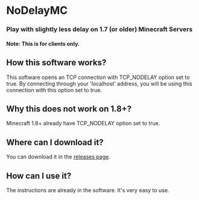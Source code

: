 # NoDelayMC

### Play with slightly less delay on 1.7 (or older) Minecraft Servers
#### Note: This is for clients only.

## How this software works?
This software opens an TCP connection with TCP_NODELAY option set to true.
By connecting through your 'localhost' address, you will be using this connection with this option set to true.

## Why this does not work on 1.8+?
Minecraft 1.8+ already have TCP_NODELAY option set to true.

## Where can I download it?
You can download it in the [releases page](https://github.com/Arzio/NoDelayM/releases).

## How can I use it?
The instructions are already in the software. It's very easy to use.
